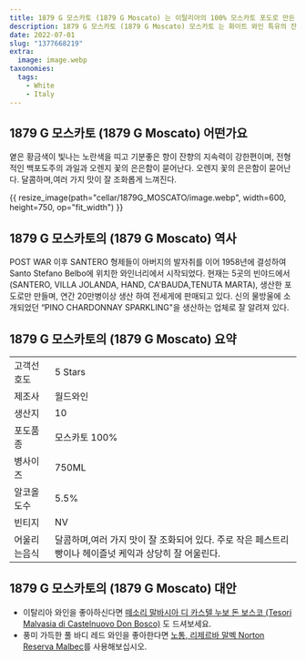 ```yaml
---
title: 1879 G 모스카토 (1879 G Moscato) 는 이탈리아의 100% 모스카토 포도로 만든 인기 있는 화이트 와인입니다
description: 1879 G 모스카토 (1879 G Moscato) 모스카토 는 화이트 와인 특유의 잔향과 함께 기분 좋은 향을 가지고 있습니다.
date: 2022-07-01
slug: "1377668219"
extra:
  image: image.webp
taxonomies:
  tags:
    - White
    - Italy
---
```


<h2>1879 G 모스카토 (1879 G Moscato) 어떤가요</h2>

옅은 황금색이 빛나는 노란색을 띠고 기분좋은 향이 잔향의 지속력이 강한편이며, 전형적인 백포도주의 과일과 오렌지 꽃의 은은함이 묻어난다. 오렌지 꽃의 은은함이 묻어난다. 달콤하며,여러 가지 맛이 잘 조화롭게 느껴진다.

<!-- more -->

{{ resize_image(path="cellar/1879G_MOSCATO/image.webp", width=600, height=750, op="fit_width") }}

<h2>1879 G 모스카토의 (1879 G Moscato) 역사</h2>

POST WAR 이후 SANTERO 형제들이 아버지의 발자취를 이어 1958년에 결성하여 Santo Stefano Belbo에 위치한 와인너리에서 시작되었다. 현재는 5곳의 빈야드에서 (SANTERO, VILLA JOLANDA, HAND, CA'BAUDA,TENUTA MARTA), 생산한 포도로만 만들며, 연간 20만병이상 생산 하여 전세게에 판매되고 있다.
신의 물방울에 소개되었던 “PINO CHARDONNAY SPARKLING"을 생산하는 업체로 잘 알려져 있다.

<h2>1879 G 모스카토의 (1879 G Moscato) 요약</h2>

|           |                                                    |  
| --------- | -------------------------------------------------- |
| 고객선호도 | 5 Stars    |
| 제조사   |   월드와인 |
| 생산지   |   10 |
| 포도품종  |   모스카토 100% |
| 병사이즈  |   750ML |
| 알코올도수   |   5.5% |
| 빈티지   |   NV |
| 어울리는음식| 달콤하며,여러 가지 맛이 잘 조화되어 있다. 주로 작은 페스트리 빵이나 헤이즐넛 케익과 상당히 잘 어울린다. |

<h2>1879 G 모스카토의 (1879 G Moscato) 대안</h2>

* 이탈리아 와인을 좋아하신다면 [떼소리 말바시아 디 카스텔 누보 돈 보스코 (Tesori Malvasia di Castelnuovo Don Bosco)](@/cellar/Tesori_Malvasia_di_Castelnuovo_Don_Bosco/index.md) 도 드셔보세요.
* 풍미 가득한 풀 바디 레드 와인을 좋아한다면 [노통, 리제르바 말벡 Norton Reserva Malbec](@/cellar/Norton_Reserva_Malbec/index.md)를 사용해보십시오.

